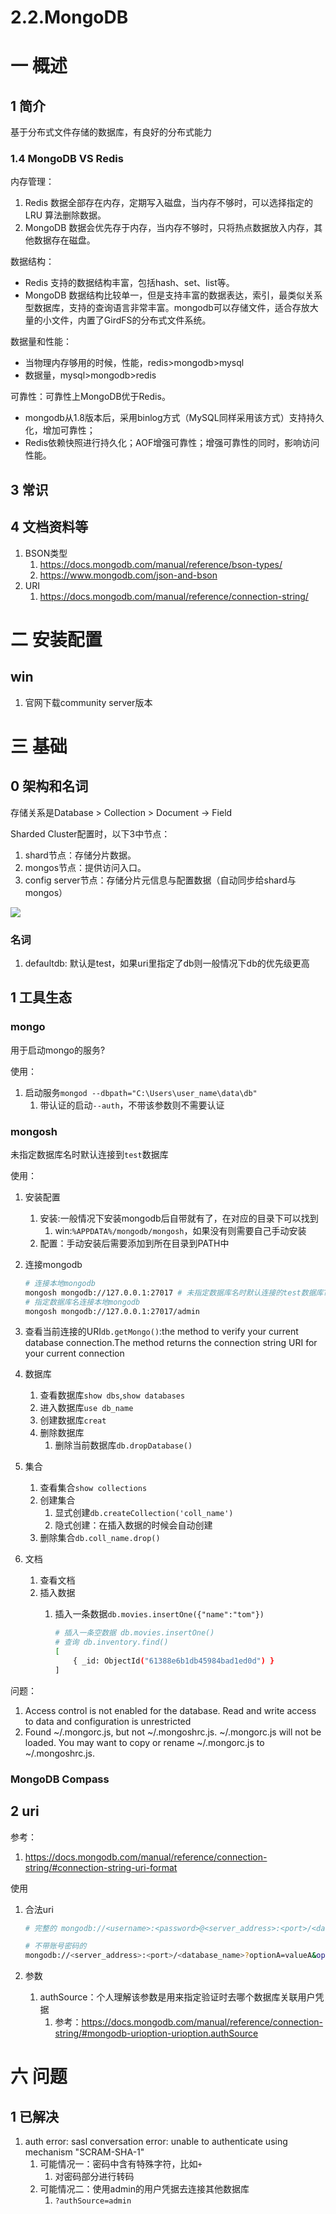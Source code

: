 # 2.2.MongoDB

# 一 概述
## 1 简介
基于分布式文件存储的数据库，有良好的分布式能力

### 1.4 MongoDB VS Redis
内存管理：
1. Redis 数据全部存在内存，定期写入磁盘，当内存不够时，可以选择指定的 LRU 算法删除数据。
2. MongoDB 数据会优先存于内存，当内存不够时，只将热点数据放入内存，其他数据存在磁盘。

数据结构：
- Redis 支持的数据结构丰富，包括hash、set、list等。
- MongoDB 数据结构比较单一，但是支持丰富的数据表达，索引，最类似关系型数据库，支持的查询语言非常丰富。mongodb可以存储文件，适合存放大量的小文件，内置了GirdFS的分布式文件系统。

数据量和性能：
- 当物理内存够用的时候，性能，redis>mongodb>mysql
- 数据量，mysql>mongodb>redis

可靠性：可靠性上MongoDB优于Redis。
- mongodb从1.8版本后，采用binlog方式（MySQL同样采用该方式）支持持久化，增加可靠性；
- Redis依赖快照进行持久化；AOF增强可靠性；增强可靠性的同时，影响访问性能。


## 3 常识

## 4 文档资料等
1. BSON类型
    1. https://docs.mongodb.com/manual/reference/bson-types/
    2. https://www.mongodb.com/json-and-bson
2. URI
    1. https://docs.mongodb.com/manual/reference/connection-string/


# 二 安装配置
## win
1. 官网下载community server版本

# 三 基础

## 0 架构和名词
存储关系是Database > Collection > Document -> Field

Sharded Cluster配置时，以下3中节点：
1. shard节点：存储分片数据。
2. mongos节点：提供访问入口。
3. config server节点：存储分片元信息与配置数据（自动同步给shard与mongos）

![](../../picture/db/sharded-cluster-production-architecture.svg)

### 名词
1. defaultdb: 默认是test，如果uri里指定了db则一般情况下db的优先级更高

## 1 工具生态
### mongo
用于启动mongo的服务?

使用：
1. 启动服务`mongod --dbpath="C:\Users\user_name\data\db"`
    1. 带认证的启动`--auth`，不带该参数则不需要认证

### mongosh
未指定数据库名时默认连接到`test`数据库

使用：
1. 安装配置
    1. 安装:一般情况下安装mongodb后自带就有了，在对应的目录下可以找到
        1. win:`%APPDATA%/mongodb/mongosh`，如果没有则需要自己手动安装
    2. 配置：手动安装后需要添加到所在目录到PATH中
2. 连接mongodb

    ```bash
    # 连接本地mongodb
    mongosh mongodb://127.0.0.1:27017 # 未指定数据库名时默认连接的test数据库?
    # 指定数据库名连接本地mongodb
    mongosh mongodb://127.0.0.1:27017/admin
    ```
1. 查看当前连接的URI`db.getMongo()`:the method to verify your current database connection.The method returns the connection string URI for your current connection
2. 数据库
    1. 查看数据库`show dbs`,`show databases`
    2. 进入数据库`use db_name`
    2. 创建数据库`creat`
    5. 删除数据库
        1. 删除当前数据库`db.dropDatabase()`
3. 集合
    1. 查看集合`show collections`
    2. 创建集合
        1. 显式创建`db.createCollection('coll_name')`
        2. 隐式创建：在插入数据的时候会自动创建
    4. 删除集合`db.coll_name.drop()`
4. 文档
    1. 查看文档
    2. 插入数据
        1. 插入一条数据`db.movies.insertOne({"name":"tom"})`

            ```bash
            # 插入一条空数据 db.movies.insertOne()
            # 查询 db.inventory.find()
            [
                { _id: ObjectId("61388e6b1db45984bad1ed0d") }
            ]
            ```

问题：
1.  Access control is not enabled for the database. Read and write access to data and configuration is unrestricted
2.  Found ~/.mongorc.js, but not ~/.mongoshrc.js. ~/.mongorc.js will not be loaded.
  You may want to copy or rename ~/.mongorc.js to ~/.mongoshrc.js.

### MongoDB Compass


## 2 uri
参考：
1. https://docs.mongodb.com/manual/reference/connection-string/#connection-string-uri-format

使用
1. 合法uri

    ```bash
    # 完整的 mongodb://<username>:<password>@<server_address>:<port>/<database_name>?optionA=valueA&optionB=valueB

    # 不带账号密码的
    mongodb://<server_address>:<port>/<database_name>?optionA=valueA&optionB=valueB
    ```
1. 参数
    1. authSource：个人理解该参数是用来指定验证时去哪个数据库关联用户凭据
        1. 参考：https://docs.mongodb.com/manual/reference/connection-string/#mongodb-urioption-urioption.authSource


# 六 问题
## 1 已解决
1. auth error: sasl conversation error: unable to authenticate using mechanism "SCRAM-SHA-1"
    1. 可能情况一：密码中含有特殊字符，比如`+`
        1. 对密码部分进行转码
    2. 可能情况二：使用admin的用户凭据去连接其他数据库
        1. `?authSource=admin`